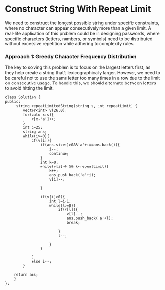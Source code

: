 # Construct String With Repeat Limit
We need to construct the longest possible string under specific constraints, where no character can appear consecutively more than a given limit. 
A real-life application of this problem could be in designing passwords, where specific characters (letters, numbers, or symbols) need to be distributed without excessive
repetition while adhering to complexity rules.

### Approach 1: Greedy Character Frequency Distribution
The key to solving this problem is to focus on the largest letters first, as they help create a string that’s lexicographically larger. However, we need to be careful not to use the same letter too many times in a row due to the limit on consecutive usage. 
To handle this, we should alternate between letters to avoid hitting the limit. 

```
class Solution {
public:
     string repeatLimitedString(string s, int repeatLimit) {
        vector<int> v(26,0);
        for(auto x:s){
            v[x-'a']++;
        }
        int i=25;
        string ans;
        while(i>=0){
            if(v[i]){
                if(ans.size()>0&&'a'+i==ans.back()){
                    i--;
                    continue;
                }
                int k=0;
                while(v[i]>0 && k<repeatLimit){
                    k++;
                    ans.push_back('a'+i);
                    v[i]--;
                    
                }
                
                if(v[i]>0){
                    int l=i-1;
                    while(l>=0){
                        if(v[l]){
                            v[l]--;
                            ans.push_back('a'+l);
                            break;
                            
                        }
                        l--;

                    }
                }

            }
            else i--;
        }

    return ans;
    }
};
```
